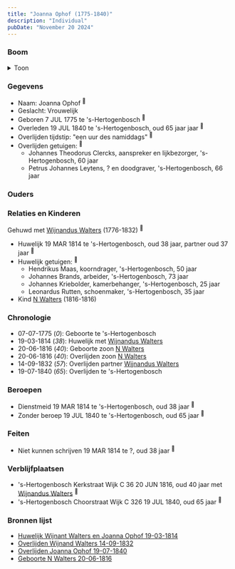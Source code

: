 ```yaml
---
title: "Joanna Ophof (1775-1840)"
description: "Individual"
pubDate: "November 20 2024"
---
```


### Boom
<details><summary>Toon</summary>

![test](https://www.plantuml.com/plantuml/svg/dP5DIyD048Rl-oi6U_1Ko9UsbbArag2YLVp0OzaaOxDcirjsDaWe_U-k9aIX8iNRCiipyxmpPsIviNKb6PL2hRdX5QGyArT6rog_q58Ri8OhSb-eB2j4Zf09aqbitrYjRGCLLYaQQajaqQ2spHhPZwwPv4ImOG0mroP7yrI8h5H8D9rMNAZP34AsPUmGxhz64MCjSd2jkL8SxjQ5VZq0Jd3bUNvm0ZqtIEPn68Uk-UPLeCotC9saF6sMgRPMucG68xX-lW5_D3g2GnfUeh5wXIhLb1K_62fhAPTSvSlCQA9KEpi7-oSjFOwyNNhRQxw8D-NOck25IxS2wbqz7s0GXybHCl_3qUybZ-5q3wi87kDxPnK6lrbrKjF9E-QvKAisn-tvWoFyw4ijyJmlYc0WnQgm3KgftvrUZovsSWJZVN84dikn-1np_8zb_qblMNVwuR2pPzr-lmjTgc5dpDWPkgDKyWC0)
</details>

### Gegevens
- Naam: Joanna Ophof <sup><a href="../s00163/" style="text-decoration:none" title="Huwelijk Wijnant Walters en Joanna Ophof 19-03-1814">:link:</a></sup>
- Geslacht: Vrouwelijk
- Geboren 7 JUL 1775 te 's-Hertogenbosch <sup><a href="../s00176/" style="text-decoration:none" title="Overlijden Joanna Ophof 19-07-1840">:link:</a></sup>
- Overleden 19 JUL 1840 te 's-Hertogenbosch, oud 65 jaar jaar <sup><a href="../s00176/" style="text-decoration:none" title="Overlijden Joanna Ophof 19-07-1840">:link:</a></sup>
- Overlijden tijdstip: "een uur des namiddags" <sup><a href="../s00176/" style="text-decoration:none" title="Overlijden Joanna Ophof 19-07-1840">:link:</a></sup>
- Overlijden getuigen: <sup><a href="../s00176/" style="text-decoration:none" title="Overlijden Joanna Ophof 19-07-1840">:link:</a></sup>
  - Johannes Theodorus Clercks, aanspreker en lijkbezorger, \'s-Hertogenbosch, 60 jaar
  - Petrus Johannes Leytens, \? en doodgraver, \'s-Hertogenbosch, 66 jaar

### Ouders

### Relaties en Kinderen

Gehuwd met [Wijnandus Walters](../i00101/) (1776-1832) <sup><a href="../s00163/" style="text-decoration:none" title="Huwelijk Wijnant Walters en Joanna Ophof 19-03-1814">:link:</a></sup>
- Huwelijk 19 MAR 1814 te 's-Hertogenbosch, oud 38 jaar, partner oud 37 jaar <sup><a href="../s00163/" style="text-decoration:none" title="Huwelijk Wijnant Walters en Joanna Ophof 19-03-1814">:link:</a></sup>
- Huwelijk getuigen:  <sup><a href="../s00163/" style="text-decoration:none" title="Huwelijk Wijnant Walters en Joanna Ophof 19-03-1814">:link:</a></sup>
  - Hendrikus Maas, koorndrager, \'s-Hertogenbosch, 50 jaar
  - Johannes Brands, arbeider, \'s-Hertogenbosch, 73 jaar
  - Johannes Kriebolder, kamerbehanger, \'s-Hertogenbosch, 25 jaar
  - Leonardus Rutten, schoenmaker, \'s-Hertogenbosch, 35 jaar
- Kind [N Walters](../i00128/) (1816-1816)

### Chronologie
- 07-07-1775 (<i>0</i>): Geboorte te 's-Hertogenbosch
- 19-03-1814 (<i>38</i>): Huwelijk met [Wijnandus Walters](../i00101/)
- 20-06-1816 (<i>40</i>): Geboorte zoon [N Walters](../i00128/)
- 20-06-1816 (<i>40</i>): Overlijden zoon [N Walters](../i00128/)
- 14-09-1832 (<i>57</i>): Overlijden partner [Wijnandus Walters](../i00101/)
- 19-07-1840 (<i>65</i>): Overlijden te 's-Hertogenbosch

### Beroepen
- Dienstmeid 19 MAR 1814 te 's-Hertogenbosch, oud 38 jaar <sup><a href="../s00163/" style="text-decoration:none" title="Huwelijk Wijnant Walters en Joanna Ophof 19-03-1814">:link:</a></sup>
- Zonder beroep 19 JUL 1840 te 's-Hertogenbosch, oud 65 jaar <sup><a href="../s00176/" style="text-decoration:none" title="Overlijden Joanna Ophof 19-07-1840">:link:</a></sup>

### Feiten
- Niet kunnen schrijven 19 MAR 1814 te ?, oud 38 jaar <sup><a href="../s00163/" style="text-decoration:none" title="Huwelijk Wijnant Walters en Joanna Ophof 19-03-1814">:link:</a></sup>

### Verblijfplaatsen
- 's-Hertogenbosch Kerkstraat Wijk C 36 20 JUN 1816, oud 40 jaar met [Wijnandus Walters](../i00101/) <sup><a href="../s00296/" style="text-decoration:none" title="Geboorte N Walters 20-06-1816">:link:</a></sup>
- 's-Hertogenbosch Choorstraat Wijk C 326 19 JUL 1840, oud 65 jaar  <sup><a href="../s00176/" style="text-decoration:none" title="Overlijden Joanna Ophof 19-07-1840">:link:</a></sup>

### Bronnen lijst
- [Huwelijk Wijnant Walters en Joanna Ophof 19-03-1814](../s00163/)
- [Overlijden Wijnand Walters 14-09-1832](../s00175/)
- [Overlijden Joanna Ophof 19-07-1840](../s00176/)
- [Geboorte N Walters 20-06-1816](../s00296/)